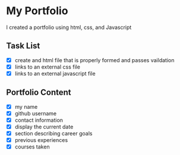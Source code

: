 # My Portfolio

I created a portfolio using html, css, and Javascript

## Task List
- [x] create and html file that is properly formed and passes vaildation
- [x] links to an external css file
- [x] links to an external javascript file

## Portfolio Content
- [x] my name
- [x] github username
- [x] contact information
- [x] display the current date
- [x] section describing career goals
- [x] previous experiences 
- [x] courses taken
